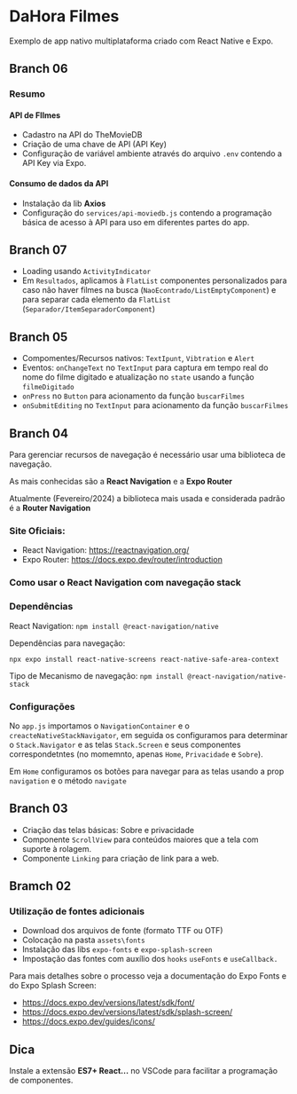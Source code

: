 # DaHora Filmes

Exemplo de app nativo multiplataforma criado com React Native e Expo.

## Branch 06

### Resumo

#### API de FIlmes

- Cadastro na API do TheMovieDB
- Criação de uma chave de API (API Key)
- Configuração de variável ambiente através do arquivo `.env` contendo a API Key via Expo.

#### Consumo de dados da API

- Instalação da lib **Axios**
- Configuração do `services/api-moviedb.js` contendo a programação básica de acesso à API para uso em diferentes partes do app.

## Branch 07

- Loading usando `ActivityIndicator`
- Em `Resultados`, aplicamos à `FlatList` componentes personalizados para caso não haver filmes na busca (`NaoEcontrado/ListEmptyComponent`) e para separar cada elemento da `FlatList` (`Separador/ItemSeparadorComponent`)

## Branch 05

- Compomentes/Recursos nativos: `TextIpunt`, `Vibtration` e `Alert`
- Eventos: `onChangeText` no `TextInput` para captura em tempo real do nome do filme digitado e atualização no `state` usando a função `filmeDigitado`
- `onPress` no `Button` para acionamento da função `buscarFilmes`
- `onSubmitEditing` no `TextInput` para acionamento da função `buscarFilmes`

## Branch 04

Para gerenciar recursos de navegação é necessário usar uma biblioteca de navegação.

As mais conhecidas são a **React Navigation** e a **Expo Router**

Atualmente (Fevereiro/2024) a biblioteca mais usada e considerada padrão é a **Router Navigation**

### Site Oficiais:

- React Navigation: https://reactnavigation.org/
- Expo Router: https://docs.expo.dev/router/introduction

### Como usar o React Navigation com navegação stack

### Dependências

React Navigation: `npm install @react-navigation/native`

Dependências para navegação:

`npx expo install react-native-screens react-native-safe-area-context`

Tipo de Mecanismo de navegação: `npm install @react-navigation/native-stack`

### Configurações

No `app.js` importamos o `NavigationContainer` e o `creacteNativeStackNavigator`, em seguida os configuramos para determinar o `Stack.Navigator` e as telas `Stack.Screen` e seus componentes correspondetntes (no momemnto, apenas `Home`, `Privacidade` e `Sobre`).

Em `Home` configuramos os botões para navegar para as telas usando a prop `navigation` e o método `navigate`

## Branch 03

- Criação das telas básicas: Sobre e privacidade
- Componente `ScrollView` para conteúdos maiores que a tela com suporte à rolagem.
- Componente `Linking` para criação de link para a web.

## Bramch 02

### Utilização de fontes adicionais

- Download dos arquivos de fonte (formato TTF ou OTF)
- Colocação na pasta `assets\fonts`
- Instalação das libs `expo-fonts` e `expo-splash-screen`
- Impostação das fontes com auxílio dos `hooks` `useFonts` e `useCallback.`

Para mais detalhes sobre o processo veja a documentação do Expo Fonts e do Expo Splash Screen:

- https://docs.expo.dev/versions/latest/sdk/font/
- https://docs.expo.dev/versions/latest/sdk/splash-screen/
- https://docs.expo.dev/guides/icons/

## Dica

Instale a extensão **ES7+ React...** no VSCode para facilitar a programação de componentes.
